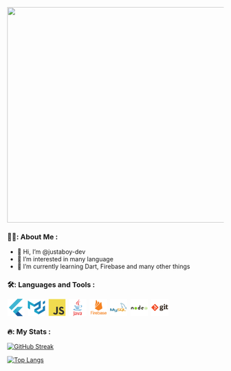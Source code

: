 <img src="https://user-images.githubusercontent.com/74774683/139845139-a6e5f487-5c87-4035-8d45-4afdafb3aa7a.gif" align="center" height="500" width="1000" >

### 👨‍💻: About Me :
- 👋 Hi, I’m @justaboy-dev
- 👀 I’m interested in many language
- 🌱 I’m currently learning Dart, Firebase and many other things

### 🛠️: Languages and Tools :
<div>
  <img src="https://github.com/devicons/devicon/blob/master/icons/flutter/flutter-original.svg" title="Flutter" alt="Flutter" width="40" height="40"/>&nbsp;
  <img src="https://github.com/devicons/devicon/blob/master/icons/materialui/materialui-original.svg" title="Material UI" alt="Material UI" width="40" height="40"/>&nbsp;
  <img src="https://github.com/devicons/devicon/blob/master/icons/javascript/javascript-original.svg" title="JavaScript" alt="JavaScript" width="40" height="40"/>&nbsp;
  <img src="https://github.com/devicons/devicon/blob/master/icons/java/java-original-wordmark.svg" title="Java" alt="Java" width="40" height="40"/>&nbsp;
  <img src="https://github.com/devicons/devicon/blob/master/icons/firebase/firebase-plain-wordmark.svg" title="Firebase" alt="Firebase" width="40" height="40"/>&nbsp;
  <img src="https://github.com/devicons/devicon/blob/master/icons/mysql/mysql-original-wordmark.svg" title="MySQL"  alt="MySQL" width="40" height="40"/>&nbsp;
  <img src="https://github.com/devicons/devicon/blob/master/icons/nodejs/nodejs-original-wordmark.svg" title="NodeJS" alt="NodeJS" width="40" height="40"/>&nbsp;
  <img src="https://github.com/devicons/devicon/blob/master/icons/git/git-original-wordmark.svg" title="Git" **alt="Git" width="40" height="40"/>
</div>

### 🔥: My Stats :
[![GitHub Streak](http://github-readme-streak-stats.herokuapp.com?user=justaboy-dev&theme=dark&background=000000)](https://git.io/streak-stats)

[![Top Langs](https://github-readme-stats.vercel.app/api/top-langs/?username=justaboy-dev&layout=compact&theme=vision-friendly-dark)](https://github.com/justaboy-dev/github-readme-stats)


